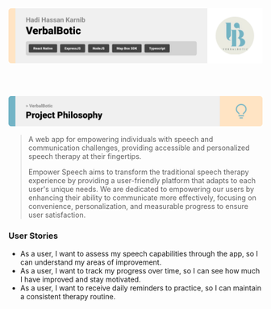 <img src="./readme/title1.svg"/>

<br><br>

<!-- project philosophy -->
<img src="./readme/title2.svg"/>

> A web app for empowering individuals with speech and communication challenges, providing accessible and personalized speech therapy at their fingertips.
>
> Empower Speech aims to transform the traditional speech therapy experience by providing a user-friendly platform that adapts to each user's unique needs. We are dedicated to empowering our users by enhancing their ability to communicate more effectively, focusing on convenience, personalization, and measurable progress to ensure user satisfaction.

### User Stories

- As a user, I want to assess my speech capabilities through the app, so I can understand my areas of improvement.
- As a user, I want to track my progress over time, so I can see how much I have improved and stay motivated.
- As a user, I want to receive daily reminders to practice, so I can maintain a consistent therapy routine.

